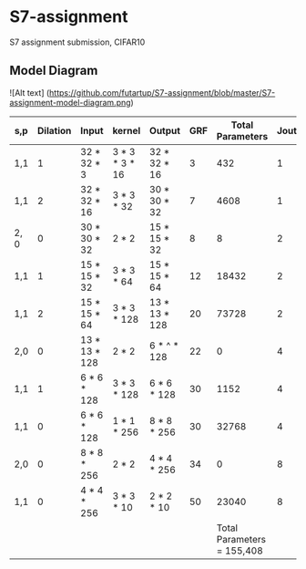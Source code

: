 # S7-assignment
S7 assignment submission, CIFAR10 

## Model Diagram
![Alt text] (https://github.com/futartup/S7-assignment/blob/master/S7-assignment-model-diagram.png)



| s,p| Dilation | Input | kernel | Output | GRF | Total Parameters | Jout |
| ------ | ------ | ------ | ------ | ------ | ------ | ------ | ------ |
| 1,1| 1| 32 * 32 * 3 | 3 * 3 * 3 * 16 | 32 * 32 * 16 | 3 | 432 | 1 |
| 1,1 | 2 | 32 * 32 * 16 | 3 * 3 * 32 | 30 * 30 * 32 | 7 | 4608 | 1 |
| 2, 0 | 0 | 30 * 30 * 32 | 2 * 2 | 15 * 15 * 32 | 8 | 8 | 2 |
| 1,1 | 1 | 15 * 15 * 32 | 3 * 3 * 64 | 15 * 15 * 64 | 12 | 18432 | 2 | 
| 1,1 | 2 | 15 * 15 * 64 | 3 * 3 * 128 | 13 * 13 * 128 | 20 | 73728 | 2 |
| 2,0 | 0 | 13 * 13 * 128 | 2 * 2 | 6 * ^ * 128 | 22 | 0 | 4 |
| 1,1 | 1 | 6 * 6 * 128 | 3 * 3 * 128 | 6 * 6 * 128 | 30 | 1152 | 4 |
| 1,1 | 0 | 6 * 6 * 128 | 1 * 1 * 256 | 8 * 8 * 256 | 30 | 32768 | 4 |
| 2,0 | 0 | 8 * 8 * 256 | 2 * 2 | 4 * 4 * 256 | 34 | 0 | 8 |
| 1,1 | 0 | 4 * 4 * 256 | 3 * 3 * 10 | 2 * 2 * 10 | 50 | 23040 | 8 |
| | | | | | | Total Parameters = 155,408 | |
